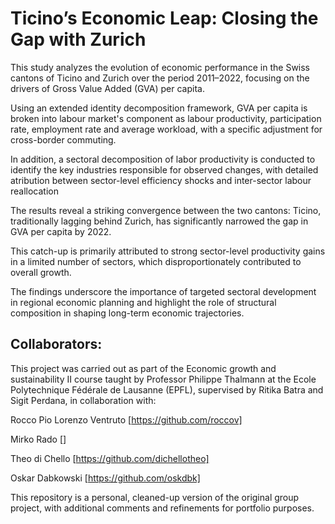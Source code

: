 # Ticino’s Economic Leap: Closing the Gap with Zurich

This study analyzes the evolution of economic performance in the Swiss cantons of Ticino and Zurich over the period 2011–2022, focusing on the drivers of Gross Value Added (GVA) per capita. 

Using an extended identity decomposition framework, GVA per capita is broken into labour market's component as labour productivity, participation rate, employment rate and average workload, with a specific adjustment for cross-border commuting. 

In addition, a sectoral decomposition of labor productivity is conducted to identify the key industries responsible for observed changes, with detailed atribution between sector-level efficiency shocks and inter-sector labour reallocation


The results reveal a striking convergence between the two cantons: Ticino, traditionally lagging behind Zurich, has significantly narrowed the gap in GVA per capita by 2022.

This catch-up is primarily attributed to strong sector-level productivity gains in a limited number of sectors, which disproportionately contributed to overall growth. 

The findings underscore the importance of targeted sectoral development in regional economic planning and highlight the role of structural composition in shaping long-term economic trajectories.


## Collaborators:

This project was carried out as part of the Economic growth and sustainability II course taught by Professor Philippe Thalmann at the Ecole Polytechnique Fédérale de Lausanne (EPFL), supervised by  Ritika Batra and Sigit Perdana, in collaboration with:

Rocco Pio Lorenzo Ventruto [https://github.com/roccov]

Mirko Rado []

Theo di Chello [https://github.com/dichellotheo]

Oskar Dabkowski [https://github.com/oskdbk]

This repository is a personal, cleaned-up version of the original group project, with additional comments and refinements for portfolio purposes.
